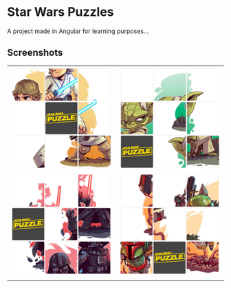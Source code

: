 # Star Wars Puzzles

A project made in Angular for learning purposes...

## Screenshots

|			 															 |																	      |
| ---------------------------------------------------------------------- | ---------------------------------------------------------------------- |
| ![Screenshot 1](/screenshots/screenshot-1.png?raw=true "Screenshot 1") | ![Screenshot 2](/screenshots/screenshot-2.png?raw=true "Screenshot 2") |
| ![Screenshot 3](/screenshots/screenshot-3.png?raw=true "Screenshot 3") | ![Screenshot 4](/screenshots/screenshot-4.png?raw=true "Screenshot 4") |
|			 															 |																	      |
